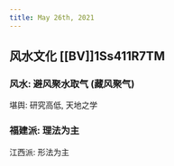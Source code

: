 ```yaml
---
title: May 26th, 2021
---
```


## 风水文化 [[BV]]1Ss411R7TM
### 风水: 避风聚水取气 (藏风聚气)
堪舆: 研究高低, 天地之学
### 福建派: 理法为主
江西派: 形法为主
